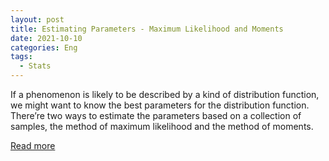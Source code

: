 ```yaml
---
layout: post
title: Estimating Parameters - Maximum Likelihood and Moments
date: 2021-10-10
categories: Eng
tags:
  - Stats
---
```


If a phenomenon is likely to be described by a kind of distribution function, we might want to
know the best parameters for the distribution function. There’re two ways to estimate the parameters based
on a collection of samples, the method of maximum likelihood and the method of moments.

<a href="/pdf/estimates.pdf" target="_blank">Read more</a>
